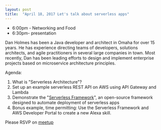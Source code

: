 ```yaml
---
layout: post
title:  "April 18, 2017 Let's talk about serverless apps"
---
```


* 6:00pm - Networking and Food 
* 6:30pm-  presentation

Dan Holmes has been a Java developer and architect in Omaha for over 15 years. He has experience directing teams of developers, solutions architects, and agile practitioners in several large companies in town. Most recently, Dan has been leading efforts to design and implement enterprise projects based on microservice architecture principles.

Agenda:

1. What is "Serverless Architecture"?
2. Set up an example serverless REST API on AWS using API Gateway and Lambda
3. Demonstrate the "[Serverless Framework](https://serverless.com/)", an open-source framework designed to automate deployment of serverless apps
4. Bonus example, time permitting: Use the Serverless Framework and AWS Developer Portal to create a new Alexa skill.


Please RSVP on [meetup](https://www.meetup.com/omahajava/events/237635202)
